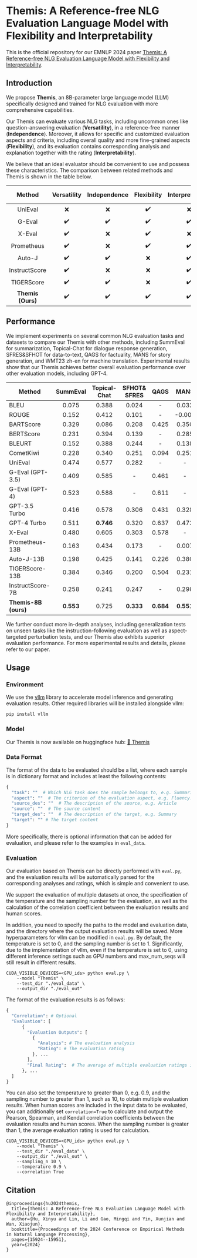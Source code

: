 # Themis: A Reference-free NLG Evaluation Language Model with Flexibility and Interpretability

This is the official repository for our EMNLP 2024 paper [Themis: A Reference-free NLG Evaluation Language Model with Flexibility and Interpretability](https://aclanthology.org/2024.emnlp-main.891.pdf).

## Introduction

We propose **Themis**, an 8B-parameter large language model (LLM) specifically designed and trained for NLG evaluation with more comprehensive capabilities. 

Our Themis can evaluate various NLG tasks, including uncommon ones like question-answering evaluation (**Versatility**), in a reference-free manner (**Independence**). Moreover, it allows for specific and customized evaluation aspects and criteria, including overall quality and more fine-grained aspects (**Flexibility**), and its evaluation contains corresponding analysis and explanation together with the rating (**Interpretability**). 

We believe that an ideal evaluator should be convenient to use and possess these characteristics. The comparison between related methods and Themis is shown in the table below.

|      Method       | Versatility | Independence | Flexibility | Interpretability | Open-source |
| :---------------: | :---------: | :----------: | :---------: | :--------------: | :---------: |
|      UniEval      |      ❌      |      ❌       |      ✔️      |        ❌         |      ✔️      |
|      G-Eval       |      ✔️      |      ✔️       |      ✔️      |        ✔️         |      ❌      |
|      X-Eval       |      ✔️      |      ❌       |      ✔️      |        ❌         |      ❌      |
|    Prometheus     |      ✔️      |      ❌       |      ✔️      |        ✔️         |      ✔️      |
|      Auto-J       |      ✔️      |      ✔️       |      ❌      |        ✔️         |      ✔️      |
|   InstructScore   |      ✔️      |      ❌       |      ❌      |        ✔️         |      ✔️      |
|    TIGERScore     |      ✔️      |      ✔️       |      ❌      |        ✔️         |      ✔️      |
| **Themis (Ours)** |      ✔️      |      ✔️       |      ✔️      |        ✔️         |      ✔️      |

## Performance

We implement experiments on several common NLG evaluation tasks and datasets to compare our Themis with other methods, including SummEval for summarization, Topical-Chat for dialogue response generation, SFRES&SFHOT for data-to-text, QAGS for factuality, MANS for story generation, and WMT23 zh-en for machine translation. Experimental results show that our Themis achieves better overall evaluation performance over other evaluation models, including GPT-4.

| Method               | SummEval  | Topical-Chat | SFHOT& SFRES |  QAGS  |  MANS  |  WMT23  | Average $\rho$ |
| -------------------- | :-------: | :----------: | :---------: | :-------: | :-------: | :-------: | :------------: |
| BLEU                 |   0.075   |    0.388     |    0.024    |     -     |   0.032   |   0.021   |       -        |
| ROUGE                |   0.152   |    0.412     |    0.101    |     -     |  -0.002   |   0.151   |       -        |
| BARTScore            |   0.329   |    0.086     |    0.208    |   0.425   |   0.350   |   0.118   |     0.253      |
| BERTScore            |   0.231   |    0.394     |    0.139    |     -     |   0.285   |   0.219   |       -        |
| BLEURT               |   0.152   |    0.388     |    0.244    |     -     |   0.138   |   0.263   |       -        |
| CometKiwi            |   0.228   |    0.340     |    0.251    |   0.094   |   0.251   |   0.343   |     0.251      |
| UniEval              |   0.474   |    0.577     |    0.282    |     -     |     -     |     -     |       -        |
| G-Eval (GPT-3.5)     |   0.409   |    0.585     |      -      |   0.461   |     -     |     -     |       -        |
| G-Eval (GPT-4)       |   0.523   |    0.588     |      -      |   0.611   |     -     |     -     |       -        |
| GPT-3.5 Turbo        |   0.416   |    0.578     |    0.306    |   0.431   |   0.328   |   0.347   |     0.401      |
| GPT-4 Turbo          |   0.511   |  **0.746**   |    0.320    |   0.637   |   0.473   | **0.437** |     0.521      |
| X-Eval               |   0.480   |    0.605     |    0.303    |   0.578   |     -     |     -     |       -        |
| Prometheus-13B       |   0.163   |    0.434     |    0.173    |     -     |   0.007   |   0.129   |       -        |
| Auto-J-13B           |   0.198   |    0.425     |    0.141    |   0.226   |   0.380   |   0.104   |     0.246      |
| TIGERScore-13B       |   0.384   |    0.346     |    0.200    |   0.504   |   0.231   |   0.248   |     0.319      |
| InstructScore-7B     |   0.258   |    0.241     |    0.247    |     -     |   0.298   |   0.219   |       -        |
| **Themis-8B (ours)** | **0.553** |    0.725     |  **0.333**  | **0.684** | **0.551** |   0.405   |   **0.542**    |

We further conduct more in-depth analyses, including generalization tests on unseen tasks like the instruction-following evaluation as well as aspect-targeted perturbation tests, and our Themis also exhibits superior evaluation performance. For more experimental results and details, please refer to our paper.

## Usage

### Environment

We use the [vllm](https://github.com/vllm-project/vllm) library to accelerate model inference and generating evaluation results. Other required libraries will be installed alongside vllm:

```
pip install vllm
```

### Model

Our Themis is now available on huggingface hub: [🤗 Themis](https://huggingface.co/PKU-ONELab/Themis)

### Data Format

The format of the data to be evaluated should be a list, where each sample is in dictionary format and includes at least the following contents:

```python
{
  "task": ""  # Which NLG task does the sample belongs to, e.g. Summarization
  "aspect": ""  # The criterion of the evaluation aspect, e.g. Fluency: Measure the quality of individual sentences of the summary...
  "source_des": ""  # The description of the source, e.g. Article
  "source": ""  # The source content
  "target_des": ""  # The description of the target, e.g. Summary
  "target": "" # The target content
}
```

More specifically, there is optional information that can be added for evaluation, and please refer to the examples in `eval_data`.

### Evaluation

Our evaluation based on Themis can be directly performed with `eval.py`, and the evaluation results will be automatically parsed for the corresponding analyses and ratings, which is simple and convenient to use.

We support the evaluation of multiple datasets at once, the specification of the temperature and the sampling number for the evaluation, as well as the calculation of the correlation coefficient between the evaluation results and human scores.

In addition, you need to specify the paths to the model and evaluation data, and the directory where the output evaluation results will be saved. More hyperparameters for vllm can be modified in `eval.py`. By default, the temperature is set to 0, and the sampling number is set to 1. Significantly, due to the implementation of vllm, even if the temperature is set to 0, using different inference settings such as GPU numbers and max_num_seqs will still result in different results.

```
CUDA_VISIBLE_DEVICES=<GPU_ids> python eval.py \
    --model "Themis" \
    --test_dir "./eval_data" \
    --output_dir "./eval_out"
```

The format of the evaluation results is as follows:

```python
{
  "Correlation": # Optional
  "Evaluation": [
      {
        "Evaluation Outputs": [
          {
            "Analysis": # The evaluation analysis
            "Rating": # The evaluation rating
          }, ...
        ],
        "Final Rating":  # The average of multiple evaluation ratings if the sampling number is more than 1
      }, ...
  ]
}
```

You can also set the temperature to greater than 0, e.g. 0.9, and the sampling number to greater than 1, such as 10, to obtain multiple evaluation results. When human scores are included in the input data to be evaluated, you can additionally set `correlation=True` to calculate and output the Pearson, Spearman, and Kendall correlation coefficients between the evaluation results and human scores. When the sampling number is greater than 1, the average evaluation rating is used for calculation.

```
CUDA_VISIBLE_DEVICES=<GPU_ids> python eval.py \
    --model "Themis" \
    --test_dir "./eval_data" \
    --output_dir "./eval_out" \
    --sampling_n 10 \
    --temperature 0.9 \
    --correlation True
```

## Citation

```
@inproceedings{hu2024themis,
  title={Themis: A Reference-free NLG Evaluation Language Model with Flexibility and Interpretability},
  author={Hu, Xinyu and Lin, Li and Gao, Mingqi and Yin, Xunjian and Wan, Xiaojun},
  booktitle={Proceedings of the 2024 Conference on Empirical Methods in Natural Language Processing},
  pages={15924--15951},
  year={2024}
}
```
